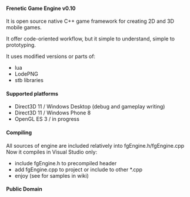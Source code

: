 #### Frenetic Game Engine v0.10

It is open source native C++ game framework for creating 2D and 3D mobile games.
 
It offer code-oriented workflow, but it simple to understand, simple to prototyping.

It uses modified versions or parts of:

- lua
- LodePNG
- stb libraries

#### Supported platforms
- Direct3D 11 / Windows Desktop (debug and gameplay writing)
- Direct3D 11 / Windows Phone 8
- OpenGL ES 3 / in progress

#### Compiling

All sources of engine are included relatively into fgEngine.h/fgEngine.cpp
Now it compiles in Visual Studio only:

- include fgEngine.h to precompiled header
- add fgEngine.cpp to project or include to other *.cpp
- enjoy (see for samples in wiki)

#### Public Domain
